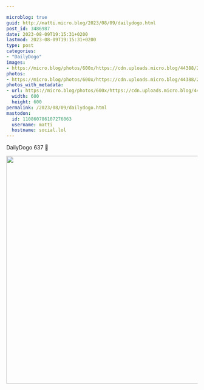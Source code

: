 ```yaml
---

microblog: true
guid: http://matti.micro.blog/2023/08/09/dailydogo.html
post_id: 3486987
date: 2023-08-09T19:15:31+0200
lastmod: 2023-08-09T19:15:31+0200
type: post
categories:
- "DailyDogo"
images:
- https://micro.blog/photos/600x/https://cdn.uploads.micro.blog/44388/2023/54938b48e2ad4dfb9bc2f440a4249822.jpg
photos:
- https://micro.blog/photos/600x/https://cdn.uploads.micro.blog/44388/2023/54938b48e2ad4dfb9bc2f440a4249822.jpg
photos_with_metadata:
- url: https://micro.blog/photos/600x/https://cdn.uploads.micro.blog/44388/2023/54938b48e2ad4dfb9bc2f440a4249822.jpg
  width: 600
  height: 600
permalink: /2023/08/09/dailydogo.html
mastodon:
  id: 110860786107276063
  username: matti
  hostname: social.lol
---
```

DailyDogo 637 🐶

<img src="https://micro.blog/photos/600x/https://blog.martin-haehnel.de/uploads/2023/54938b48e2ad4dfb9bc2f440a4249822.jpg" width="600" height="600" alt="" />
